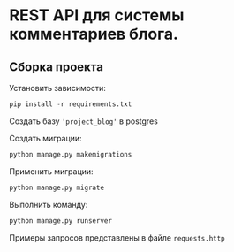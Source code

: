 # REST API для системы комментариев блога. 
## Сборка проекта
Установить зависимости:
```python
pip install -r requirements.txt
```
Создать базу ```'project_blog'``` в postgres

Cоздать миграции:
```python
python manage.py makemigrations
```
Применить миграции:
```python
python manage.py migrate
```
Выполнить команду:
```python
python manage.py runserver
```
Примеры запросов представлены в файле ```requests.http```